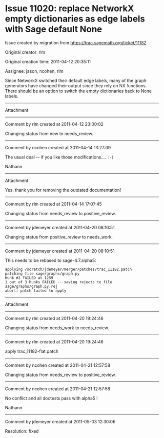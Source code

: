# Issue 11020: replace NetworkX empty dictionaries as edge labels with Sage default None

Issue created by migration from https://trac.sagemath.org/ticket/11182

Original creator: rlm

Original creation time: 2011-04-12 20:35:11

Assignee: jason, ncohen, rlm

Since NetworkX switched their default edge labels, many of the graph generators have changed their output since they rely on NX functions. There should be an option to switch the empty dictionaries back to None labels.


---

Attachment


---

Comment by rlm created at 2011-04-12 23:00:02

Changing status from new to needs_review.


---

Comment by ncohen created at 2011-04-14 13:27:09

The usual deal -- if you like those modifications.... `:-)`

Nathann


---

Attachment

Yes, thank you for removing the outdated documentation!


---

Comment by rlm created at 2011-04-14 17:07:45

Changing status from needs_review to positive_review.


---

Comment by jdemeyer created at 2011-04-20 08:10:51

Changing status from positive_review to needs_work.


---

Comment by jdemeyer created at 2011-04-20 08:10:51

This needs to be rebased to sage-4.7.alpha5:

```
applying /scratch/jdemeyer/merger/patches/trac_11182.patch
patching file sage/graphs/graph.py
Hunk #2 FAILED at 1259
1 out of 3 hunks FAILED -- saving rejects to file sage/graphs/graph.py.rej
abort: patch failed to apply
```



---

Attachment


---

Comment by rlm created at 2011-04-20 19:24:46

Changing status from needs_work to needs_review.


---

Comment by rlm created at 2011-04-20 19:24:46

apply trac_11182-flat.patch


---

Comment by ncohen created at 2011-04-21 12:57:58

Changing status from needs_review to positive_review.


---

Comment by ncohen created at 2011-04-21 12:57:58

No conflict and all doctests pass with alpha5 !

Nathann


---

Comment by jdemeyer created at 2011-05-03 12:30:06

Resolution: fixed
